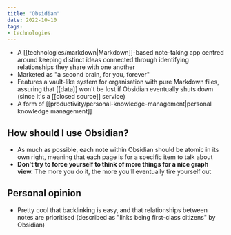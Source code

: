 ```yaml
---
title: "Obsidian"
date: 2022-10-10
tags:
- technologies
---
```


- A [[technologies/markdown|Markdown]]-based note-taking app centred around keeping distinct ideas connected through identifying relationships they share with one another
- Marketed as "a second brain, for you, forever"
- Features a vault-like system for organisation with pure Markdown files, assuring that [[data]] won't be lost if Obsidian eventually shuts down (since it's a [[closed source]] service)
- A form of [[productivity/personal-knowledge-management|personal knowledge management]]

## How should I use Obsidian?
* As much as possible, each note within Obsidian should be atomic in its own right, meaning that each page is for a specific item to talk about
* **Don't try to force yourself to think of more things for a nice graph view.** The more you do it, the more you'll eventually tire yourself out

## Personal opinion
- Pretty cool that backlinking is easy, and that relationships between notes are prioritised (described as "links being first-class citizens" by Obsidian)